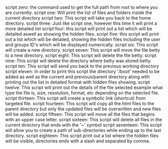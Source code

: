 script zero: the command used to get the full path from root to where you are currently.
script one: Will print the list of files and folders inside the current directory
script two: This script will take you back to the home directory.
script three: Just like script one, however this time it will print a more detailed list
script four: this script will print out a list which will be detailed aswell as showing the hidden files.
script five: this script will print out a list which will be detailed, showing the hidden files including the user and groups ID's which will be displayed numerically.
script six: This script will create a new directory.
script seven: This script will move the file betty to a new directory.
script eight: This script will delete the file betty.
script nine:  This script will delete the directory where betty was stored betty.
script ten: This script will send you back to the previous working directory
script eleven: In order to print this script the directory '/boot' needed to be added as well as the current and previous/parent directory along with printing out the list in detailed format with hidden files showing.
script twelve: This script will print out the details of the file selected example what type the file is, size, resolution, format, etc depending on the selected file.
script thirteen: This script will create a symbolic link (shortcut) from targeted file.
script fourteen: This script will copy all the html files to the parent directory but only the updated files will be overwritten and new files will be added.
script fifteen: This script will move all the files that begins with an upper case letter.
script sixteen: This script will delete all files in the current directory that ends with the '~' symbol
script seventeen: This script will allow you to create a path of sub-directories while ending up to the last directory.
script eighteen: This script print out a list where the hidden files will be visible, directories ends with a slash and separated by comma.